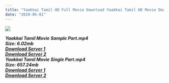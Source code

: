 ```yaml
---
title: "Yaakkai Tamil HD Full Movie Download Yaakkai Tamil HD Movie Download"
date: "2019-05-01"
---
```


![](https://images.moviebuff.com/161f72e7-e16b-4066-8623-49c0703a77f3?w=1000)

**_Yaakkai Tamil Movie Sample Part.mp4_**  
**_Size: 6.02mb_**  
**_[Download Server 1](http://dl1.tamilsrca.xyz/load/2017/Yaakkai/Yaakkai{1d8d357801e2f4b6710faa3d835097c5c618a0f0fcded2c527300dcab25e4b83}20(2017){1d8d357801e2f4b6710faa3d835097c5c618a0f0fcded2c527300dcab25e4b83}20HDRip{1d8d357801e2f4b6710faa3d835097c5c618a0f0fcded2c527300dcab25e4b83}20Sample{1d8d357801e2f4b6710faa3d835097c5c618a0f0fcded2c527300dcab25e4b83}20HD.mp4)_**  
[_**Download Server 2**_](http://dl1.tamilsrca.xyz/load/2017/Yaakkai/Yaakkai{1d8d357801e2f4b6710faa3d835097c5c618a0f0fcded2c527300dcab25e4b83}20(2017){1d8d357801e2f4b6710faa3d835097c5c618a0f0fcded2c527300dcab25e4b83}20HDRip{1d8d357801e2f4b6710faa3d835097c5c618a0f0fcded2c527300dcab25e4b83}20Sample{1d8d357801e2f4b6710faa3d835097c5c618a0f0fcded2c527300dcab25e4b83}20HD.mp4)  
**_Yaakkai Tamil Movie Single Part.mp4_**  
**_Size: 657.24mb_**  
**_[Download Server 1](http://dl2.tamilsrca.xyz/load/2017/Yaakkai/Yaakkai{1d8d357801e2f4b6710faa3d835097c5c618a0f0fcded2c527300dcab25e4b83}20(2017){1d8d357801e2f4b6710faa3d835097c5c618a0f0fcded2c527300dcab25e4b83}20HDRip{1d8d357801e2f4b6710faa3d835097c5c618a0f0fcded2c527300dcab25e4b83}20HD.mp4)_**  
[_**Download Server 2**_](http://dl2.tamilsrca.xyz/load/2017/Yaakkai/Yaakkai{1d8d357801e2f4b6710faa3d835097c5c618a0f0fcded2c527300dcab25e4b83}20(2017){1d8d357801e2f4b6710faa3d835097c5c618a0f0fcded2c527300dcab25e4b83}20HDRip{1d8d357801e2f4b6710faa3d835097c5c618a0f0fcded2c527300dcab25e4b83}20HD.mp4)
